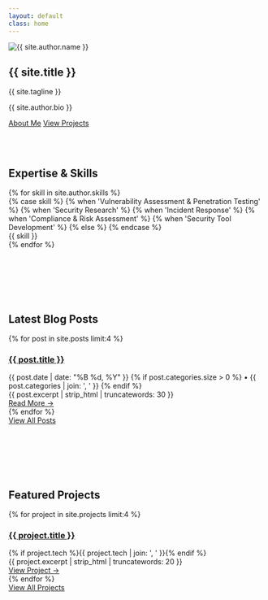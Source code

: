 ```yaml
---
layout: default
class: home
---
```


<section class="hero">
  <div class="hero-content">
    <img src="{{ '/images/profile.jpg' | prepend: site.baseurl }}" alt="{{ site.author.name }}" class="hero-image">
    <h1 class="hero-title">{{ site.title }}</h1>
    <p class="hero-tagline">{{ site.tagline }}</p>
    <p class="hero-description">{{ site.author.bio }}</p>
    <div class="hero-buttons">
      <a href="{{ '/about/' | prepend: site.baseurl }}" class="btn btn-primary">About Me</a>
      <a href="{{ '/projects/' | prepend: site.baseurl }}" class="btn btn-secondary">View Projects</a>
    </div>
  </div>
</section>

<section class="wrapper">
  <div style="padding: 3rem 0;">
    <h2 class="text-center mb-4">Expertise & Skills</h2>
    <div class="skills-grid">
      {% for skill in site.author.skills %}
      <div class="skill-item">
        <div class="skill-icon">
          {% case skill %}
            {% when 'Vulnerability Assessment & Penetration Testing' %}
              <i class="fas fa-shield-alt"></i>
            {% when 'Security Research' %}
              <i class="fas fa-search"></i>
            {% when 'Incident Response' %}
              <i class="fas fa-ambulance"></i>
            {% when 'Compliance & Risk Assessment' %}
              <i class="fas fa-clipboard-check"></i>
            {% when 'Security Tool Development' %}
              <i class="fas fa-tools"></i>
            {% else %}
              <i class="fas fa-code"></i>
          {% endcase %}
        </div>
        <div class="skill-name">{{ skill }}</div>
      </div>
      {% endfor %}
    </div>
  </div>
</section>

<section class="wrapper">
  <div style="padding: 3rem 0;">
    <h2 class="text-center mb-4">Latest Blog Posts</h2>
    <div class="grid grid-2">
      {% for post in site.posts limit:4 %}
      <article class="card">
        <h3 class="card-title">
          <a href="{{ post.url | prepend: site.baseurl }}">{{ post.title }}</a>
        </h3>
        <div class="card-meta">
          {{ post.date | date: "%B %d, %Y" }}
          {% if post.categories.size > 0 %}
            • {{ post.categories | join: ', ' }}
          {% endif %}
        </div>
        <div class="card-excerpt">
          {{ post.excerpt | strip_html | truncatewords: 30 }}
        </div>
        <a href="{{ post.url | prepend: site.baseurl }}" class="card-link">Read More →</a>
      </article>
      {% endfor %}
    </div>
    <div class="text-center mt-4">
      <a href="{{ '/blog/' | prepend: site.baseurl }}" class="btn btn-secondary">View All Posts</a>
    </div>
  </div>
</section>

<section class="wrapper">
  <div style="padding: 3rem 0;">
    <h2 class="text-center mb-4">Featured Projects</h2>
    <div class="grid grid-2">
      {% for project in site.projects limit:4 %}
      <article class="card">
        <h3 class="card-title">
          <a href="{{ project.url | prepend: site.baseurl }}">{{ project.title }}</a>
        </h3>
        <div class="card-meta">
          {% if project.tech %}{{ project.tech | join: ', ' }}{% endif %}
        </div>
        <div class="card-excerpt">
          {{ project.excerpt | strip_html | truncatewords: 20 }}
        </div>
        <a href="{{ project.url | prepend: site.baseurl }}" class="card-link">View Project →</a>
      </article>
      {% endfor %}
    </div>
    <div class="text-center mt-4">
      <a href="{{ '/projects/' | prepend: site.baseurl }}" class="btn btn-secondary">View All Projects</a>
    </div>
  </div>
</section>
